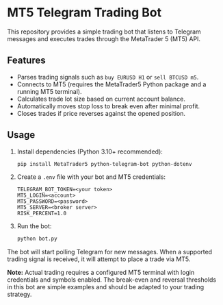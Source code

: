 # MT5 Telegram Trading Bot

This repository provides a simple trading bot that listens to Telegram messages and executes trades through the MetaTrader 5 (MT5) API.

## Features

- Parses trading signals such as `buy EURUSD H1` or `sell BTCUSD m5`.
- Connects to MT5 (requires the MetaTrader5 Python package and a running MT5 terminal).
- Calculates trade lot size based on current account balance.
- Automatically moves stop loss to break even after minimal profit.
- Closes trades if price reverses against the opened position.

## Usage

1. Install dependencies (Python 3.10+ recommended):
   ```bash
   pip install MetaTrader5 python-telegram-bot python-dotenv
   ```

2. Create a `.env` file with your bot and MT5 credentials:
   ```
   TELEGRAM_BOT_TOKEN=<your token>
   MT5_LOGIN=<account>
   MT5_PASSWORD=<password>
   MT5_SERVER=<broker server>
   RISK_PERCENT=1.0
   ```

3. Run the bot:
   ```bash
   python bot.py
   ```

The bot will start polling Telegram for new messages. When a supported trading signal is received, it will attempt to place a trade via MT5.

**Note:** Actual trading requires a configured MT5 terminal with login credentials and symbols enabled. The break-even and reversal thresholds in this bot are simple examples and should be adapted to your trading strategy.
